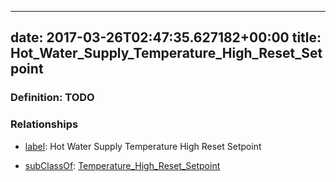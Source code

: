 
---
date: 2017-03-26T02:47:35.627182+00:00
title: Hot_Water_Supply_Temperature_High_Reset_Setpoint
---
### Definition: TODO

### Relationships

* [label](http://www.w3.org/2000/01/rdf-schema#label): Hot Water Supply Temperature High Reset Setpoint

* [subClassOf](http://www.w3.org/2000/01/rdf-schema#subClassOf): [Temperature_High_Reset_Setpoint](https://brickschema.org/schema/1.0/Brick#Temperature_High_Reset_Setpoint)
